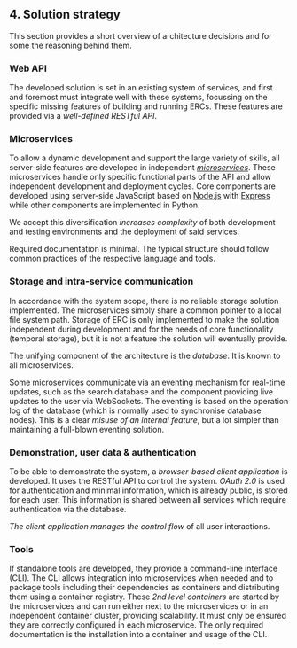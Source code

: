 ## 4. Solution strategy

This section provides a short overview of architecture decisions and for some the reasoning behind them.

### Web API

The developed solution is set in an existing system of services, and first and foremost must integrate well with these systems, focussing on the specific missing features of building and running ERCs.
These features are provided via a _well-defined RESTful API_.

### Microservices

To allow a dynamic development and support the large variety of skills, all server-side features are developed in independent _[microservices](https://en.wikipedia.org/wiki/Microservices)_.
These microservices handle only specific functional parts of the API and allow independent development and deployment cycles.
Core components are developed using server-side JavaScript based on [Node.js](https://nodejs.org/) with [Express](https://expressjs.com/) while other components are implemented in Python.

We accept this diversification _increases complexity_ of both development and testing environments and the deployment of said services.

Required documentation is minimal.
The typical structure should follow common practices of the respective language and tools.

### Storage and intra-service communication

In accordance with the system scope, there is no reliable storage solution implemented.
The microservices simply share a common pointer to a local file system path.
Storage of ERC is only implemented to make the solution independent during development and for the needs of core functionality (temporal storage), but it is not a feature the solution will eventually provide.

The unifying component of the architecture is the _database_.
It is known to all microservices.

Some microservices communicate via an eventing mechanism for real-time updates, such as the search database and the component providing live updates to the user via WebSockets.
The eventing is based on the operation log of the database (which is normally used to synchronise database nodes).
This is a clear _misuse of an internal feature_, but a lot simpler than maintaining a full-blown eventing solution.

### Demonstration, user data & authentication

To be able to demonstrate the system, a _browser-based client application_ is developed.
It uses the RESTful API to control the system.
_OAuth 2.0_ is used for authentication and minimal information, which is already public, is stored for each user.
This information is shared between all services which require authentication via the database.

_The client application manages the control flow_ of all user interactions.

### Tools

If standalone tools are developed, they provide a command-line interface (CLI).
The CLI allows integration into microservices when needed and to package tools including their dependencies as containers and distributing them using a container registry.
These _2nd level containers_ are started by the microservices and can run either next to the microservices or in an independent container cluster, providing scalability.
It must only be ensured they are correctly configured in each microservice.
The only required documentation is the installation into a container and usage of the CLI.
